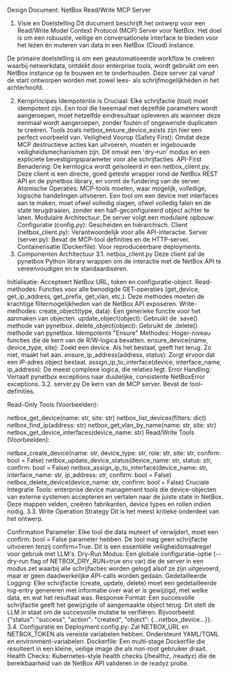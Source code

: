 Design Document: NetBox Read/Write MCP Server
1. Visie en Doelstelling
Dit document beschrijft het ontwerp voor een Read/Write Model Context Protocol (MCP) Server voor NetBox. Het doel is om een robuuste, veilige en conversationele interface te bieden voor het lezen én muteren van data in een NetBox (Cloud) instance.

De primaire doelstelling is om een geautomatiseerde workflow te creëren waarbij netwerkdata, ontdekt door enterprise tools, wordt gebruikt om een NetBox instance op te bouwen en te onderhouden. Deze server zal vanaf de start ontworpen worden met zowel lees- als schrijfmogelijkheden in het achterhoofd.

2. Kernprincipes
Idempotentie is Cruciaal: Elke schrijfactie (tool) moet idempotent zijn. Een tool die tweemaal met dezelfde parameters wordt aangeroepen, moet hetzelfde eindresultaat opleveren als wanneer deze eenmaal wordt aangeroepen, zonder fouten of ongewenste duplicaten te creëren. Tools zoals netbox_ensure_device_exists zijn hier een perfect voorbeeld van.
Veiligheid Voorop (Safety First): Omdat deze MCP destructieve acties kan uitvoeren, moeten er ingebouwde veiligheidsmechanismen zijn. Dit omvat een 'dry-run' modus en een expliciete bevestigingsparameter voor alle schrijfacties.
API-First Benadering: De kernlogica wordt geïsoleerd in een netbox_client.py. Deze client is een directe, goed geteste wrapper rond de NetBox REST API en de pynetbox library, en vormt de fundering van de server.
Atomische Operaties: MCP-tools moeten, waar mogelijk, volledige, logische handelingen uitvoeren. Een tool om een device met interfaces aan te maken, moet ofwel volledig slagen, ofwel volledig falen en de state terugdraaien, zonder een half-geconfigureerd object achter te laten.
Modulaire Architectuur: De server volgt een modulaire opbouw:
Configuratie (config.py): Gescheiden en hiërarchisch.
Client (netbox_client.py): Verantwoordelijk voor alle API-interactie.
Server (server.py): Bevat de MCP-tool definities en de HTTP-server.
Containerisatie (Dockerfile): Voor reproduceerbare deployments.
3. Componenten Architectuur
3.1. netbox_client.py
Deze client zal de pynetbox Python library wrappen om de interactie met de NetBox API te vereenvoudigen en te standaardiseren.

Initialisatie: Accepteert NetBox URL, token en configuratie-object.
Read-methodes: Functies voor alle benodigde GET-operaties (get_device, get_ip_address, get_prefix, get_vlan, etc.). Deze methodes moeten de krachtige filtermogelijkheden van de NetBox API exposeren.
Write-methodes:
create_object(type, data): Een generieke functie voor het aanmaken van objecten.
update_object(object): Gebruikt de .save() methode van pynetbox.
delete_object(object): Gebruikt de .delete() methode van pynetbox.
Idempotente "Ensure" Methodes: Hoger-niveau functies die de kern van de R/W-logica bevatten.
ensure_device(name, device_type, site): Zoekt een device. Als het bestaat, geeft het terug. Zo niet, maakt het aan.
ensure_ip_address(address, status): Zorgt ervoor dat een IP-adres object bestaat.
assign_ip_to_interface(device, interface_name, ip_address): De meest complexe logica, die relaties legt.
Error Handling: Vertaalt pynetbox exceptions naar duidelijke, consistente NetBoxError exceptions.
3.2. server.py
De kern van de MCP server. Bevat de tool-definities.

Read-Only Tools (Voorbeelden):

netbox_get_device(name: str, site: str)
netbox_list_devices(filters: dict)
netbox_find_ip(address: str)
netbox_get_vlan_by_name(name: str, site: str)
netbox_get_device_interfaces(device_name: str)
Read/Write Tools (Voorbeelden):

netbox_create_device(name: str, device_type: str, role: str, site: str, confirm: bool = False)
netbox_update_device_status(device_name: str, status: str, confirm: bool = False)
netbox_assign_ip_to_interface(device_name: str, interface_name: str, ip_address: str, confirm: bool = False)
netbox_delete_device(device_name: str, confirm: bool = False)
Cruciale Integratie Tools: enterprise device management tools die device-objecten van externe systemen accepteren en vertalen naar de juiste state in NetBox. Deze mappen velden, creëren fabrikanten, device types en rollen indien nodig.
3.3. Write Operation Strategy
Dit is het meest kritieke onderdeel van het ontwerp.

Confirmation Parameter: Elke tool die data muteert of verwijdert, moet een confirm: bool = False parameter hebben. De tool mag geen schrijfactie uitvoeren tenzij confirm=True. Dit is een essentiële veiligheidsmaatregel voor gebruik met LLM's.
Dry-Run Modus: Een globale configuratie-optie (--dry-run flag of NETBOX_DRY_RUN=true env var) die de server in een modus zet waarbij alle schrijfacties worden gelogd alsof ze zijn uitgevoerd, maar er geen daadwerkelijke API-calls worden gedaan.
Gedetailleerde Logging: Elke schrijfactie (create, update, delete) moet een gedetailleerde log-entry genereren met informatie over wat er is gewijzigd, met welke data, en wat het resultaat was.
Response Format: Een succesvolle schrijfactie geeft het gewijzigde of aangemaakte object terug. Dit stelt de LLM in staat om de succesvolle mutatie te verifiëren. Bijvoorbeeld: {"status": "success", "action": "created", "object": {...netbox_device...}}.
3.4. Configuratie en Deployment
config.py: Zal NETBOX_URL en NETBOX_TOKEN als vereiste variabelen hebben. Ondersteunt YAML/TOML en environment-variabelen.
Dockerfile: Een multi-stage Dockerfile die resulteert in een kleine, veilige image die als non-root gebruiker draait.
Health Checks: Kubernetes-style health checks (/healthz, /readyz) die de bereikbaarheid van de NetBox API valideren in de readyz probe.
